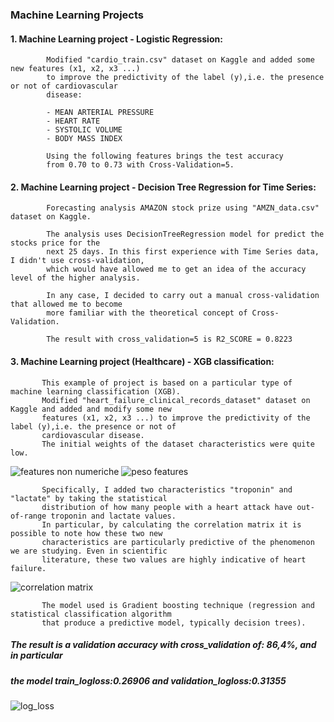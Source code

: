 ### Machine Learning Projects

#### 1. Machine Learning project - Logistic Regression:
            Modified "cardio_train.csv" dataset on Kaggle and added some new features (x1, x2, x3 ...) 
            to improve the predictivity of the label (y),i.e. the presence or not of cardiovascular 
            disease:
            
            - MEAN ARTERIAL PRESSURE
            - HEART RATE
            - SYSTOLIC VOLUME
            - BODY MASS INDEX
            
            Using the following features brings the test accuracy 
            from 0.70 to 0.73 with Cross-Validation=5.
            

#### 2. Machine Learning project - Decision Tree Regression for Time Series:
            Forecasting analysis AMAZON stock prize using "AMZN_data.csv" dataset on Kaggle.
            
            The analysis uses DecisionTreeRegression model for predict the stocks price for the 
            next 25 days. In this first experience with Time Series data, I didn't use cross-validation, 
            which would have allowed me to get an idea of the accuracy level of the higher analysis.
            
            In any case, I decided to carry out a manual cross-validation that allowed me to become 
            more familiar with the theoretical concept of Cross-Validation.
            
            The result with cross_validation=5 is R2_SCORE = 0.8223
            

#### 3. Machine Learning project (Healthcare) - XGB classification:
           This example of project is based on a particular type of machine learning classification (XGB).
           Modified "heart_failure_clinical_records_dataset" dataset on Kaggle and added and modify some new 
           features (x1, x2, x3 ...) to improve the predictivity of the label (y),i.e. the presence or not of 
           cardiovascular disease.
           The initial weights of the dataset characteristics were quite low.
![features non numeriche](https://user-images.githubusercontent.com/78934727/137938543-45fb71ab-99c3-46f8-a22f-0c4704af3c22.png)
![peso features](https://user-images.githubusercontent.com/78934727/137938556-c7ecf5d5-4b76-4085-98a7-81a9323cbf70.png)
           
           Specifically, I added two characteristics "troponin" and "lactate" by taking the statistical 
           distribution of how many people with a heart attack have out-of-range troponin and lactate values.
           In particular, by calculating the correlation matrix it is possible to note how these two new
           characteristics are particularly predictive of the phenomenon we are studying. Even in scientific
           literature, these two values are highly indicative of heart failure.
![correlation matrix](https://user-images.githubusercontent.com/78934727/137938165-ca549fe7-4a3b-4389-912a-6f0f61905f43.png)
           
           The model used is Gradient boosting technique (regression and statistical classification algorithm 
           that produce a predictive model, typically decision trees).
           
##### The result is a validation accuracy with cross_validation of: 86,4%, and in particular
##### the model train_logloss:0.26906 and validation_logloss:0.31355
![log_loss](https://user-images.githubusercontent.com/78934727/137937571-e86a981f-1300-4b19-95b0-656b13927bb2.png)



